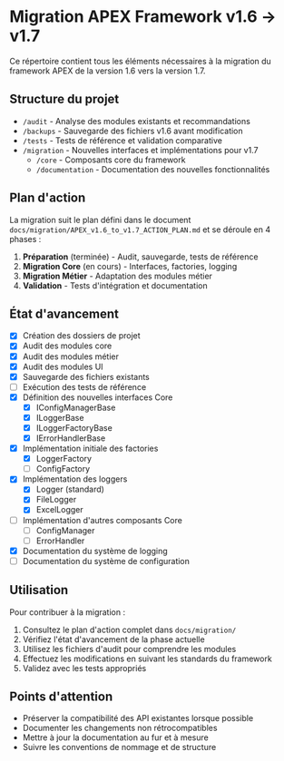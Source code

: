 # Migration APEX Framework v1.6 → v1.7

Ce répertoire contient tous les éléments nécessaires à la migration du framework APEX de la version 1.6 vers la version 1.7.

## Structure du projet

- `/audit` - Analyse des modules existants et recommandations
- `/backups` - Sauvegarde des fichiers v1.6 avant modification
- `/tests` - Tests de référence et validation comparative
- `/migration` - Nouvelles interfaces et implémentations pour v1.7
  - `/core` - Composants core du framework
  - `/documentation` - Documentation des nouvelles fonctionnalités

## Plan d'action

La migration suit le plan défini dans le document `docs/migration/APEX_v1.6_to_v1.7_ACTION_PLAN.md` et se déroule en 4 phases :

1. **Préparation** (terminée) - Audit, sauvegarde, tests de référence
2. **Migration Core** (en cours) - Interfaces, factories, logging
3. **Migration Métier** - Adaptation des modules métier
4. **Validation** - Tests d'intégration et documentation

## État d'avancement

- [x] Création des dossiers de projet
- [x] Audit des modules core
- [x] Audit des modules métier
- [x] Audit des modules UI
- [x] Sauvegarde des fichiers existants
- [ ] Exécution des tests de référence
- [x] Définition des nouvelles interfaces Core
  - [x] IConfigManagerBase
  - [x] ILoggerBase
  - [x] ILoggerFactoryBase
  - [x] IErrorHandlerBase
- [x] Implémentation initiale des factories
  - [x] LoggerFactory
  - [ ] ConfigFactory
- [x] Implémentation des loggers
  - [x] Logger (standard)
  - [x] FileLogger
  - [x] ExcelLogger
- [ ] Implémentation d'autres composants Core
  - [ ] ConfigManager
  - [ ] ErrorHandler
- [x] Documentation du système de logging
- [ ] Documentation du système de configuration

## Utilisation

Pour contribuer à la migration :

1. Consultez le plan d'action complet dans `docs/migration/`
2. Vérifiez l'état d'avancement de la phase actuelle
3. Utilisez les fichiers d'audit pour comprendre les modules
4. Effectuez les modifications en suivant les standards du framework
5. Validez avec les tests appropriés

## Points d'attention

- Préserver la compatibilité des API existantes lorsque possible
- Documenter les changements non rétrocompatibles
- Mettre à jour la documentation au fur et à mesure
- Suivre les conventions de nommage et de structure 
